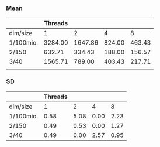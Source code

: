 
### Mean

|           | Threads |         |        |        | 
|-----------|---------|---------|--------|--------| 
| dim/size  | 1       | 2       | 4      | 8      | 
| 1/100mio. | 3284.00 | 1647.86 | 824.00 | 463.43 | 
| 2/150     | 632.71  | 334.43  | 188.00 | 156.57 | 
| 3/40      | 1565.71 | 789.00  | 403.43 | 217.71 | 
|           |         |         |        |        | 


### SD

|           | Threads |      |      |      | 
|-----------|---------|------|------|------| 
| dim/size  | 1       | 2    | 4    | 8    | 
| 1/100mio. | 0.58    | 5.08 | 0.00 | 2.23 | 
| 2/150     | 0.49    | 0.53 | 0.00 | 1.27 | 
| 3/40      | 0.49    | 0.00 | 2.57 | 0.95 | 

